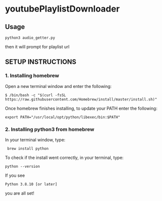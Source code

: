 # youtubePlaylistDownloader

## Usage

```
python3 audio_getter.py
```

then it will prompt for playlist url

## SETUP INSTRUCTIONS

### 1. Installing homebrew

Open a new terminal window and enter the following: 

```
$ /bin/bash -c "$(curl -fsSL https://raw.githubusercontent.com/Homebrew/install/master/install.sh)"
```

Once homebrew finishes installing, to update your PATH enter the following: 

```
export PATH="/usr/local/opt/python/libexec/bin:$PATH"
```


### 2. Installing python3 from homebrew
In your terminal window, type: 

```
 brew install python
```

To check if the install went correctly, in your terminal, type:

```
python --version
```

If you see
```
Python 3.8.10 [or later]
```


you are all set!

